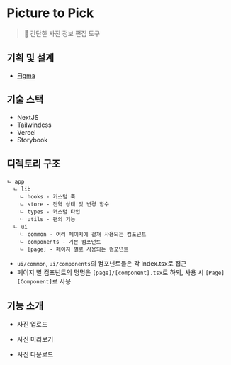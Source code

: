 # Picture to Pick

> 🧰 간단한 사진 정보 편집 도구

## 기획 및 설계

- [Figma](https://www.figma.com/design/QlDkIEF8FeymyA2glKumfo/Pic2pick?node-id=0-1&t=J668u7Fyf7UOsHsT-1)

## 기술 스택

- NextJS
- Tailwindcss
- Vercel
- Storybook

## 디렉토리 구조

```
ㄴ app
  ㄴ lib
    ㄴ hooks - 커스텀 훅
    ㄴ store - 전역 상태 및 변경 함수
    ㄴ types - 커스텀 타입
    ㄴ utils - 편의 기능
  ㄴ ui
    ㄴ common - 여러 페이지에 걸쳐 사용되는 컴포넌트
    ㄴ components - 기본 컴포넌트
    ㄴ [page] - 페이지 별로 사용되는 컴포넌트
```

- `ui/common`, `ui/components`의 컴포넌트들은 각 index.tsx로 접근
- 페이지 별 컴포넌트의 명명은 `[page]/[component].tsx`로 하되, 사용 시 `[Page][Component]`로 사용

## 기능 소개

- 사진 업로드

- 사진 미리보기

- 사진 다운로드
